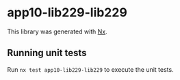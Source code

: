 # app10-lib229-lib229

This library was generated with [Nx](https://nx.dev).

## Running unit tests

Run `nx test app10-lib229-lib229` to execute the unit tests.
